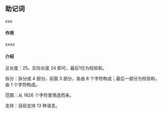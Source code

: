 ## 助记词

xxx

#### 作用

xxxx

#### 介绍

总长度：25。实际长度 24 即可，最后1位为校验和。

拆分：拆分成 4 部分。前面 3 部分，各由 8 个字符构成；最后一部分为校验和，由 1 个字符构成。

范围：从 1626 个字符里筛选而来。

支持：目前支持 13 种语言。

